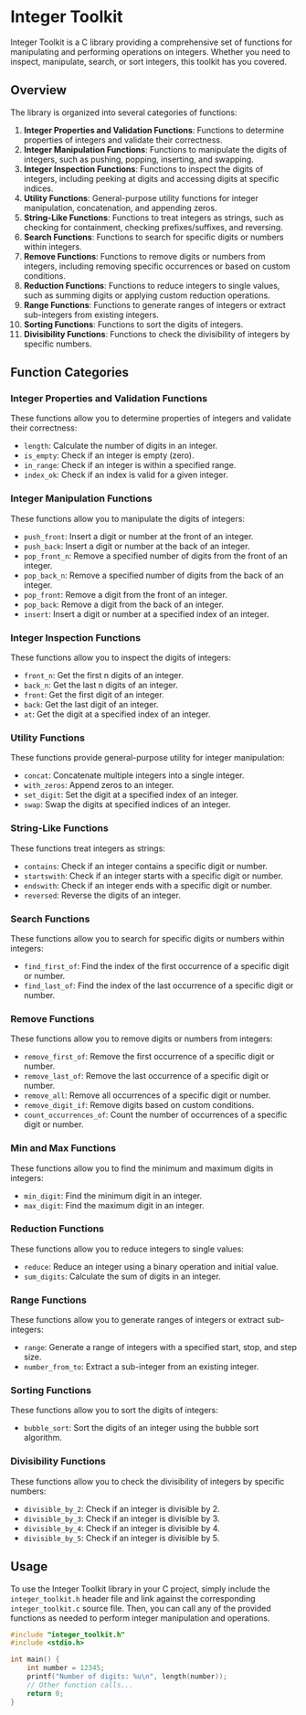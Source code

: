 # Integer Toolkit

Integer Toolkit is a C library providing a comprehensive set of functions for manipulating and performing operations on integers. Whether you need to inspect, manipulate, search, or sort integers, this toolkit has you covered.

## Overview

The library is organized into several categories of functions:

1. **Integer Properties and Validation Functions**: Functions to determine properties of integers and validate their correctness.
2. **Integer Manipulation Functions**: Functions to manipulate the digits of integers, such as pushing, popping, inserting, and swapping.
3. **Integer Inspection Functions**: Functions to inspect the digits of integers, including peeking at digits and accessing digits at specific indices.
4. **Utility Functions**: General-purpose utility functions for integer manipulation, concatenation, and appending zeros.
5. **String-Like Functions**: Functions to treat integers as strings, such as checking for containment, checking prefixes/suffixes, and reversing.
6. **Search Functions**: Functions to search for specific digits or numbers within integers.
7. **Remove Functions**: Functions to remove digits or numbers from integers, including removing specific occurrences or based on custom conditions.
8. **Reduction Functions**: Functions to reduce integers to single values, such as summing digits or applying custom reduction operations.
9. **Range Functions**: Functions to generate ranges of integers or extract sub-integers from existing integers.
10. **Sorting Functions**: Functions to sort the digits of integers.
11. **Divisibility Functions**: Functions to check the divisibility of integers by specific numbers.

## Function Categories

### Integer Properties and Validation Functions

These functions allow you to determine properties of integers and validate their correctness:
- `length`: Calculate the number of digits in an integer.
- `is_empty`: Check if an integer is empty (zero).
- `in_range`: Check if an integer is within a specified range.
- `index_ok`: Check if an index is valid for a given integer.

### Integer Manipulation Functions

These functions allow you to manipulate the digits of integers:
- `push_front`: Insert a digit or number at the front of an integer.
- `push_back`: Insert a digit or number at the back of an integer.
- `pop_front_n`: Remove a specified number of digits from the front of an integer.
- `pop_back_n`: Remove a specified number of digits from the back of an integer.
- `pop_front`: Remove a digit from the front of an integer.
- `pop_back`: Remove a digit from the back of an integer.
- `insert`: Insert a digit or number at a specified index of an integer.

### Integer Inspection Functions

These functions allow you to inspect the digits of integers:
- `front_n`: Get the first n digits of an integer.
- `back_n`: Get the last n digits of an integer.
- `front`: Get the first digit of an integer.
- `back`: Get the last digit of an integer.
- `at`: Get the digit at a specified index of an integer.

### Utility Functions

These functions provide general-purpose utility for integer manipulation:
- `concat`: Concatenate multiple integers into a single integer.
- `with_zeros`: Append zeros to an integer.
- `set_digit`: Set the digit at a specified index of an integer.
- `swap`: Swap the digits at specified indices of an integer.

### String-Like Functions

These functions treat integers as strings:
- `contains`: Check if an integer contains a specific digit or number.
- `startswith`: Check if an integer starts with a specific digit or number.
- `endswith`: Check if an integer ends with a specific digit or number.
- `reversed`: Reverse the digits of an integer.

### Search Functions

These functions allow you to search for specific digits or numbers within integers:
- `find_first_of`: Find the index of the first occurrence of a specific digit or number.
- `find_last_of`: Find the index of the last occurrence of a specific digit or number.

### Remove Functions

These functions allow you to remove digits or numbers from integers:
- `remove_first_of`: Remove the first occurrence of a specific digit or number.
- `remove_last_of`: Remove the last occurrence of a specific digit or number.
- `remove_all`: Remove all occurrences of a specific digit or number.
- `remove_digit_if`: Remove digits based on custom conditions.
- `count_occurrences_of`: Count the number of occurrences of a specific digit or number.

### **Min and Max Functions**

These functions allow you to find the minimum and maximum digits in integers:
- `min_digit`: Find the minimum digit in an integer.
- `max_digit`: Find the maximum digit in an integer.

### Reduction Functions

These functions allow you to reduce integers to single values:
- `reduce`: Reduce an integer using a binary operation and initial value.
- `sum_digits`: Calculate the sum of digits in an integer.

### Range Functions

These functions allow you to generate ranges of integers or extract sub-integers:
- `range`: Generate a range of integers with a specified start, stop, and step size.
- `number_from_to`: Extract a sub-integer from an existing integer.

### Sorting Functions

These functions allow you to sort the digits of integers:
- `bubble_sort`: Sort the digits of an integer using the bubble sort algorithm.

### Divisibility Functions

These functions allow you to check the divisibility of integers by specific numbers:
- `divisible_by_2`: Check if an integer is divisible by 2.
- `divisible_by_3`: Check if an integer is divisible by 3.
- `divisible_by_4`: Check if an integer is divisible by 4.
- `divisible_by_5`: Check if an integer is divisible by 5.

## Usage

To use the Integer Toolkit library in your C project, simply include the `integer_toolkit.h` header file and link against the corresponding `integer_toolkit.c` source file. Then, you can call any of the provided functions as needed to perform integer manipulation and operations.

```c
#include "integer_toolkit.h"
#include <stdio.h>

int main() {
    int number = 12345;
    printf("Number of digits: %u\n", length(number));
    // Other function calls...
    return 0;
}
```
